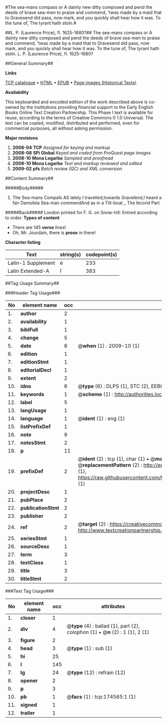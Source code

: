 #The sea-mans compass or A dainty new ditty composed and pend the deeds of brave sea-men to praise and commend, 'twas made by a maid that to Gravesend did pass, now mark, and you quickly shall hear how it was. To the tune of, The tyrant hath stoln.#

##L. P. (Laurence Price), fl. 1625-1680?##
The sea-mans compass or A dainty new ditty composed and pend the deeds of brave sea-men to praise and commend, 'twas made by a maid that to Gravesend did pass, now mark, and you quickly shall hear how it was. To the tune of, The tyrant hath stoln.
L. P. (Laurence Price), fl. 1625-1680?

##General Summary##

**Links**

[TCP catalogue](http://www.ota.ox.ac.uk/tcp/)  • 
[HTML](http://tei.it.ox.ac.uk/tcp/Texts-HTML/free/B04/B04822.html)  • 
[EPUB](http://tei.it.ox.ac.uk/tcp/Texts-EPUB/free/B04/B04822.epub) • 
[Page images (Historical Texts)](https://data.historicaltexts.jisc.ac.uk/view?pubId=eebo-47012597e&pageId=eebo-47012597e-174565-1)

**Availability**

This keyboarded and encoded edition of the
	       work described above is co-owned by the institutions
	       providing financial support to the Early English Books
	       Online Text Creation Partnership. This Phase I text is
	       available for reuse, according to the terms of Creative
	       Commons 0 1.0 Universal. The text can be copied,
	       modified, distributed and performed, even for
	       commercial purposes, all without asking permission.

**Major revisions**

1. __2008-04__ __TCP__ *Assigned for keying and markup*
1. __2008-08__ __SPi Global__ *Keyed and coded from ProQuest page images*
1. __2008-10__ __Mona Logarbo__ *Sampled and proofread*
1. __2008-10__ __Mona Logarbo__ *Text and markup reviewed and edited*
1. __2009-02__ __pfs__ *Batch review (QC) and XML conversion*

##Content Summary##

#####Body#####

1. The Sea-mans Compaſs
AS lately I travelled,towards Graveſend,I heard a fair Damoſela Sea-man commendAnd as in a Tilt-boat
    _ The ſecond Part

#####Back#####
London printed for F. G. on Snow-hill: Entred according to order.
**Types of content**

  * There are 145 **verse** lines!
  * Oh, Mr. Jourdain, there is **prose** in there!

**Character listing**


|Text|string(s)|codepoint(s)|
|---|---|---|
|Latin-1 Supplement|é|233|
|Latin Extended-A|ſ|383|

##Tag Usage Summary##

###Header Tag Usage###

|No|element name|occ|attributes|
|---|---|---|---|
|1.|__author__|2||
|2.|__availability__|1||
|3.|__biblFull__|1||
|4.|__change__|5||
|5.|__date__|8| @__when__ (1) : 2009-10 (1)|
|6.|__edition__|1||
|7.|__editionStmt__|1||
|8.|__editorialDecl__|1||
|9.|__extent__|2||
|10.|__idno__|6| @__type__ (6) : DLPS (1), STC (2), EEBO-CITATION (1), OCLC (1), VID (1)|
|11.|__keywords__|1| @__scheme__ (1) : http://authorities.loc.gov/ (1)|
|12.|__label__|5||
|13.|__langUsage__|1||
|14.|__language__|1| @__ident__ (1) : eng (1)|
|15.|__listPrefixDef__|1||
|16.|__note__|9||
|17.|__notesStmt__|2||
|18.|__p__|11||
|19.|__prefixDef__|2| @__ident__ (2) : tcp (1), char (1)  •  @__matchPattern__ (2) : ([0-9\-]+):([0-9IVX]+) (1), (.+) (1)  •  @__replacementPattern__ (2) : http://eebo.chadwyck.com/downloadtiff?vid=$1&page=$2 (1), https://raw.githubusercontent.com/textcreationpartnership/Texts/master/tcpchars.xml#$1 (1)|
|20.|__projectDesc__|1||
|21.|__pubPlace__|2||
|22.|__publicationStmt__|2||
|23.|__publisher__|2||
|24.|__ref__|2| @__target__ (2) : https://creativecommons.org/publicdomain/zero/1.0/ (1), http://www.textcreationpartnership.org/docs/. (1)|
|25.|__seriesStmt__|1||
|26.|__sourceDesc__|1||
|27.|__term__|3||
|28.|__textClass__|1||
|29.|__title__|3||
|30.|__titleStmt__|2||


###Text Tag Usage###

|No|element name|occ|attributes|
|---|---|---|---|
|1.|__closer__|1||
|2.|__div__|4| @__type__ (4) : ballad (1), part (2), colophon (1)  •  @__n__ (2) : 1 (1), 2 (1)|
|3.|__figure__|2||
|4.|__head__|3| @__type__ (1) : sub (1)|
|5.|__hi__|25||
|6.|__l__|145||
|7.|__lg__|24| @__type__ (12) : refrain (12)|
|8.|__opener__|2||
|9.|__p__|3||
|10.|__pb__|1| @__facs__ (1) : tcp:174565:1 (1)|
|11.|__signed__|1||
|12.|__trailer__|1||
